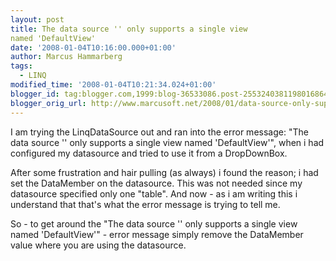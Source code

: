 ```yaml
---
layout: post
title: The data source '' only supports a single view
named 'DefaultView'
date: '2008-01-04T10:16:00.000+01:00'
author: Marcus Hammarberg
tags:
  - LINQ
modified_time: '2008-01-04T10:21:34.024+01:00'
blogger_id: tag:blogger.com,1999:blog-36533086.post-2553240381198016864
blogger_orig_url: http://www.marcusoft.net/2008/01/data-source-only-supports-single-view.html
---
```


I am trying the LinqDataSource out and ran into the error message:
"The data source '' only supports a single view named 'DefaultView'",
when i had configured my datasource and tried to use it from a
DropDownBox.

After some frustration and hair pulling (as always) i found the reason;
i had set the DataMember on the datasource. This was not needed since my
datasource specified only one "table". And now - as i am writing this i
understand that that's what the error message is trying to tell me.

So - to get around the "The data source '' only supports a single view
named 'DefaultView'" - error message simply remove the DataMember value
where you are using the datasource.
